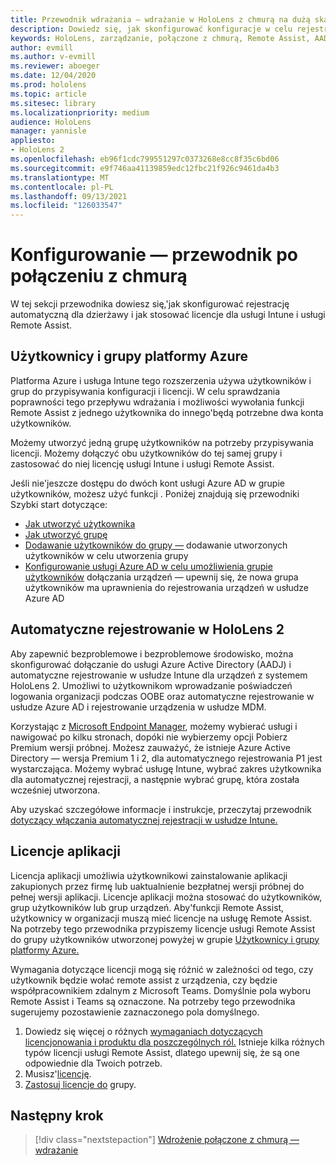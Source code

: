```yaml
---
title: Przewodnik wdrażania — wdrażanie w HoloLens z chmurą na dużą skalę za pomocą usługi Remote Assist — konfigurowanie
description: Dowiedz się, jak skonfigurować konfiguracje w celu rejestrowania urządzeń HoloLens za pośrednictwem sieci połączonej z chmurą na dużą skalę za pomocą usługi Remote Assist.
keywords: HoloLens, zarządzanie, połączone z chmurą, Remote Assist, AAD, Azure AD, MDM, Mobile Zarządzanie urządzeniami
author: evmill
ms.author: v-evmill
ms.reviewer: aboeger
ms.date: 12/04/2020
ms.prod: hololens
ms.topic: article
ms.sitesec: library
ms.localizationpriority: medium
audience: HoloLens
manager: yannisle
appliesto:
- HoloLens 2
ms.openlocfilehash: eb96f1cdc799551297c0373268e8cc8f35c6bd06
ms.sourcegitcommit: e9f746aa41139859edc12fbc21f926c9461da4b3
ms.translationtype: MT
ms.contentlocale: pl-PL
ms.lasthandoff: 09/13/2021
ms.locfileid: "126033547"
---
```

# <a name="configure---cloud-connected-guide"></a>Konfigurowanie — przewodnik po połączeniu z chmurą

W tej sekcji przewodnika dowiesz się,&#39;jak skonfigurować rejestrację automatyczną dla dzierżawy i jak stosować licencje dla usługi Intune i usługi Remote Assist.

## <a name="azure-users-and-groups"></a>Użytkownicy i grupy platformy Azure

Platforma Azure i usługa Intune tego rozszerzenia używa użytkowników i grup do przypisywania konfiguracji i licencji. W celu sprawdzania poprawności tego przepływu wdrażania i możliwości wywołania funkcji Remote Assist z jednego użytkownika do innego&#39;będą potrzebne dwa konta użytkowników.

Możemy utworzyć jedną grupę użytkowników na potrzeby przypisywania licencji. Możemy dołączyć obu użytkowników do tej samej grupy i zastosować do niej licencję usługi Intune i usługi Remote Assist.

Jeśli nie&#39;jeszcze dostępu do dwóch kont usługi Azure AD w grupie użytkowników, możesz użyć funkcji . Poniżej znajdują się przewodniki Szybki start dotyczące:

- [Jak utworzyć użytkownika](/mem/intune/fundamentals/quickstart-create-user)
- [Jak utworzyć grupę](/mem/intune/fundamentals/quickstart-create-group)
- [Dodawanie użytkowników do grupy —](/azure/active-directory/fundamentals/active-directory-groups-members-azure-portal) dodawanie utworzonych użytkowników w celu utworzenia grupy
- [Konfigurowanie usługi Azure AD w celu umożliwienia grupie użytkowników](/azure/active-directory/devices/azureadjoin-plan#configure-your-device-settings) dołączania urządzeń — upewnij się, że nowa grupa użytkowników ma uprawnienia do rejestrowania urządzeń w usłudze Azure AD

## <a name="auto-enrollment-on-hololens-2"></a>Automatyczne rejestrowanie w HoloLens 2

Aby zapewnić bezproblemowe i bezproblemowe środowisko, można skonfigurować dołączanie do usługi Azure Active Directory (AADJ) i automatyczne rejestrowanie w usłudze Intune dla urządzeń z systemem HoloLens 2. Umożliwi to użytkownikom wprowadzanie poświadczeń logowania organizacji podczas OOBE oraz automatyczne rejestrowanie w usłudze Azure AD i rejestrowanie urządzenia w usłudze MDM.

Korzystając z [Microsoft Endpoint Manager](https://endpoint.microsoft.com/#home), możemy wybierać usługi i nawigować po kilku stronach, dopóki nie wybierzemy opcji Pobierz Premium wersji próbnej. Możesz zauważyć, że istnieje Azure Active Directory — wersja Premium 1 i 2, dla automatycznego rejestrowania P1 jest wystarczająca. Możemy wybrać usługę Intune, wybrać zakres użytkownika dla automatycznej rejestracji, a następnie wybrać grupę, która została wcześniej utworzona.

Aby uzyskać szczegółowe informacje i instrukcje, przeczytaj przewodnik [dotyczący włączania automatycznej rejestracji w usłudze Intune.](/mem/intune/enrollment/quickstart-setup-auto-enrollment)

## <a name="application-licenses"></a>Licencje aplikacji

Licencja aplikacji umożliwia użytkownikowi zainstalowanie aplikacji zakupionych przez firmę lub uaktualnienie bezpłatnej wersji próbnej do pełnej wersji aplikacji. Licencje aplikacji można stosować do użytkowników, grup użytkowników lub grup urządzeń. Aby&#39;funkcji Remote Assist, użytkownicy w organizacji muszą mieć licencje na usługę Remote Assist. Na potrzeby tego przewodnika przypiszemy licencje usługi Remote Assist do grupy użytkowników utworzonej powyżej w grupie [Użytkownicy i grupy platformy Azure.](hololens2-cloud-connected-configure.md#azure-users-and-groups)

Wymagania dotyczące licencji mogą się różnić w zależności od tego, czy użytkownik będzie wołać remote assist z urządzenia, czy będzie współpracownikiem zdalnym z Microsoft Teams. Domyślnie pola wyboru Remote Assist i Teams są oznaczone. Na potrzeby tego przewodnika sugerujemy pozostawienie zaznaczonego pola domyślnego.

1. Dowiedz się więcej o różnych [wymaganiach dotyczących licencjonowania i produktu dla poszczególnych ról.](/dynamics365/mixed-reality/remote-assist/requirements#licensing-and-product-requirements-per-role) Istnieje kilka różnych typów licencji usługi Remote Assist, dlatego upewnij się, że są one odpowiednie dla Twoich potrzeb.
2. Musisz&#39;[licencję](/dynamics365/mixed-reality/remote-assist/buy-remote-assist).
3. [Zastosuj licencje do](/dynamics365/mixed-reality/remote-assist/deploy-remote-assist) grupy.

## <a name="next-step"></a>Następny krok

> [!div class="nextstepaction"]
> [Wdrożenie połączone z chmurą — wdrażanie](hololens2-cloud-connected-deploy.md)